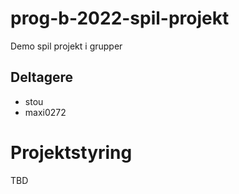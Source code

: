 # prog-b-2022-spil-projekt
Demo spil projekt i grupper

## Deltagere
- stou
- maxi0272


# Projektstyring

TBD
